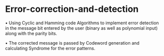 # Error-correction-and-detection
• Using Cyclic and Hamming code Algorithms to implement error detection in the message bit entered by the user (binary as well as polynomial input) along with the parity bits. 

• The corrected message is passed by Codeword generation and calculating Syndrome for the error patterns.
